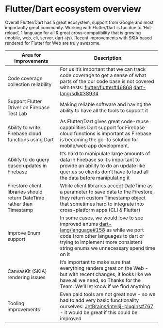 # Flutter/Dart ecosystem overview

Overall Flutter/Dart has a great ecosystem, support from Google and most importantly great community. Working with Flutter/Dart is fun due to ‘Hot-reload’, 1 language for all & great cross-compatibility that is growing (mobile, web, cli, server, dart->js). Recent improvements with SKIA based rendered for Flutter for Web are truly awesome.


| Area for improvements | Description |
| --- | --- |
Code coverage collection reliability | For us it’s important that we can track code coverage to get a sense of what parts of the our code base is not covered with tests: [flutter/flutter#46868](https://github.com/flutter/flutter/issues/46868) [dart-lang/sdk#38934](https://github.com/dart-lang/sdk/issues/38934)
Support Flutter Driver on Firebase Test Lab | Making reliable software and having the ability to have all the tools to support it
Ability to write Firebase cloud functions using Dart | As Flutter/Dart gives great code-reuse capabilities Dart support for Firebase cloud functions is important as Firebase is becoming the go-to solution for mobile/web app development.
Ability to do query based updates in Firebase | It’s hard to manipulate large amounts of data in Firebase so it’s important to provide an ability to do an update like queries so clients don’t have to load all the data before manipulating it
Firestore client libraries should return DateTime rather than Timestamp | While client libraries accept DateTime as a parameter to save data to the Firestore, they return custom Timestamp object that sometimes hard to integrate into cross-platform apps (CLI & Flutter)
Improve Enum support | In some cases, we would love to see improved enums [dart-lang/language#158](https://github.com/dart-lang/language/issues/158) as while we port code from other languages to dart or trying to implement more consistent string enums we unnecessary spend time on it
CanvasKit (SKIA) rendering issues | It’s important to make sure that everything renders great on the Web - but with recent changes, it looks like we have all we need, so Thanks for the Team. We’ll let know if we find anything
Tooling improvements | Even paid tools are not great now - so we had to add very basic functionality ourselves: [JetBrains/intellij-plugins#767](https://github.com/JetBrains/intellij-plugins/pull/767) - it would be great if this could be improved
